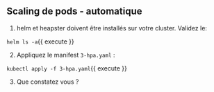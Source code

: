 ## Scaling de pods - automatique

1) helm et heapster doivent être installés sur votre cluster. Validez le:

`helm ls -a`{{ execute }}

2) Appliquez le manifest `3-hpa.yaml` :

`kubectl apply -f 3-hpa.yaml`{{ execute }}

3) Que constatez vous ?
